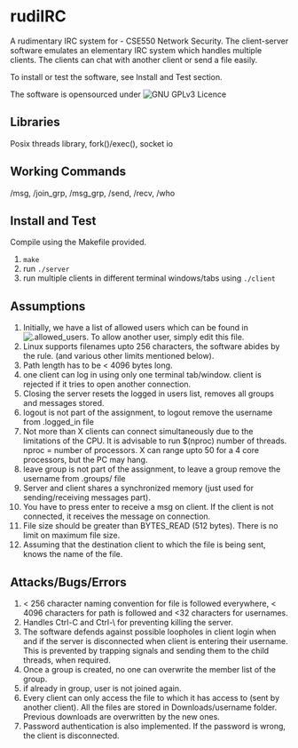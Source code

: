 # rudiIRC
A rudimentary IRC system for - CSE550 Network Security. The client-server software emulates an elementary IRC system which handles multiple clients. The clients can chat with another client or send a file easily.

To install or test the software, see Install and Test section.

The software is opensourced under ![GNU GPLv3 Licence](LICENCE)


## Libraries
Posix threads library, fork()/exec(), socket io


## Working Commands
/msg, /join_grp, /msg_grp, /send, /recv, /who


## Install and Test
Compile using the Makefile provided.

1. `make`
2. run `./server`
3. run multiple clients in different terminal windows/tabs using `./client`


## Assumptions
1. Initially, we have a list of allowed users which can be found in ![.allowed_users](.allowed_users). To allow another user, simply edit this file.
2. Linux supports filenames upto 256 characters, the software abides by the rule. (and various other limits mentioned below).
3. Path length has to be < 4096 bytes long. 
4. one client can log in using only one terminal tab/window. client is rejected if it tries to open another connection.
5. Closing the server resets the logged in users list, removes all groups and messages stored.
6. logout is not part of the assignment, to logout remove the username from .logged_in file
7. Not more than X clients can connect simultaneously due to the limitations of the CPU. It is advisable to run $(nproc) number of threads. nproc = number of processors. X can range upto 50 for a 4 core processors, but the PC may hang.
8. leave group is not part of the assignment, to leave a group remove the username from .groups/<groupname> file
9. Server and client shares a synchronized memory (just used for sending/receiving messages part).
10. You have to press enter to receive a msg on client. If the client is not connected, it receives the message on connection.
11. File size should be greater than BYTES_READ (512 bytes). There is no limit on maximum file size.
12. Assuming that the destination client to which the file is being sent, knows the name of the file. 

## Attacks/Bugs/Errors

1. < 256 character naming convention for file is followed everywhere, < 4096 characters for path is followed and <32 characters for usernames.
2. Handles Ctrl-C and Ctrl-\ for preventing killing the server.
3. The software defends against possible loopholes in client login when and if the server is disconnected when client is entering their username. This is prevented by trapping signals and sending them to the child threads, when required.
4. Once a group is created, no one can overwrite the member list of the group. 
5. if already in group, user is not joined again.
6. Every client can only access the file to which it has access to (sent by another client). All the files are stored in Downloads/username folder. Previous downloads are overwritten by the new ones.
7. Password authentication is also implemented. If the password is wrong, the client is disconnected.